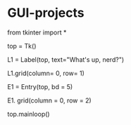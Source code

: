 # GUI-projects
from tkinter import *

top = Tk()

L1 = Label(top, text="What's up, nerd?")

L1.grid(column= 0, row= 1)

E1 = Entry(top, bd = 5)

E1. grid(column = 0, row = 2)


top.mainloop()
